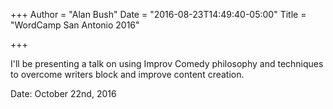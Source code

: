 +++
Author = "Alan Bush"
Date = "2016-08-23T14:49:40-05:00"
Title = "WordCamp San Antonio 2016"

+++

I'll be presenting a talk on using Improv Comedy philosophy and techniques to overcome writers block and improve content creation.

Date: October 22nd, 2016
